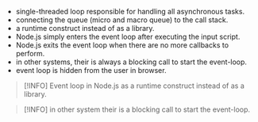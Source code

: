 - single-threaded loop responsible for handling all asynchronous tasks.
- connecting the queue (micro and macro queue) to the call stack.
- a runtime construct instead of as a library.
- Node.js simply enters the event loop after executing the input script.
- Node.js exits the event loop when there are no more callbacks to perform.
- in other  systems, their is always a blocking call to start the event-loop.
- event loop is hidden from the user in browser.

> [!INFO] Event loop in Node.js as a runtime construct instead of as a library.

> [!INFO] in other system their is a blocking call to start the event-loop.